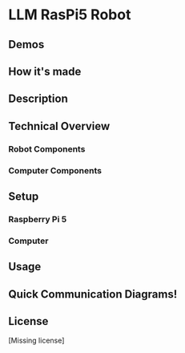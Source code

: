 # LLM RasPi5 Robot

## Demos

## How it's made

## Description

## Technical Overview

### Robot Components

### Computer Components

## Setup

### Raspberry Pi 5

### Computer

## Usage

## Quick Communication Diagrams!

## License

[Missing license]
